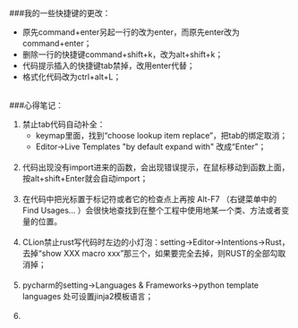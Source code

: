 ###我的一些快捷键的更改：
- 原先command+enter另起一行的改为enter，而原先enter改为command+enter；
- 删除一行的快捷键command+shift+k，改为alt+shift+k；
- 代码提示插入的快捷键tab禁掉，改用enter代替；
- 格式化代码改为ctrl+alt+L；
  <br><br> 

###心得笔记：
1. 禁止tab代码自动补全：
   - keymap里面，找到“choose lookup item replace”，把tab的绑定取消；
   - Editor->Live Templates  "by default expand with" 改成“Enter”；<br><br> 
2. 代码出现没有import进来的函数，会出现错误提示，在鼠标移动到函数上面，按alt+shift+Enter就会自动import；<br><br> 
3. 在代码中把光标置于标记符或者它的检查点上再按 Alt-F7 （右键菜单中的 Find Usages… ）会很快地查找到在整个工程中使用地某一个类、方法或者变量的位置。<br><br> 
4. CLion禁止rust写代码时左边的小灯泡：setting->Editor->Intentions->Rust，去掉“show XXX macro xxx”那三个，如果要完全去掉，则RUST的全部勾取消掉；<br><br> 
5. pycharm的setting->Languages & Frameworks->python template languages 处可设置jinja2模板语言；<br><br> 
6. 

